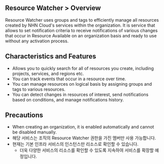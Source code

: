 ## Resource Watcher > Overview

Resource Watcher uses groups and tags to efficiently manage all resources created by NHN Cloud's services within the organization. It is service that allows to set notification criteria to receive notifications of various changes that occur in Resource
Available on an organization basis and ready to use without any activation process.

## Characteristics and Features
* Allows you to quickly search for all of resources you create, including projects, services, and regions etc.
* You can track events that occur in a resource over time.
* You can manage resources on logical basis by assigning groups and tags to various resources.
* You can detect changes in resources of interest, send notifications based on conditions, and manage notifications history.

## Precautions
* When creating an organization, it is enabled automatically and cannot be disabled manually.
* 해당 서비스는 조직의 Resource Watcher 권한을 가진 멤버만 사용 가능합니다.
* 현재는 기본 인프라 서비스의 인스턴스만 리소스로 확인할 수 있습니다.
    * 더욱 다양한 서비스의 리소스를 확인할 수 있도록 지속하여 서비스를 확장할 예정입니다.
